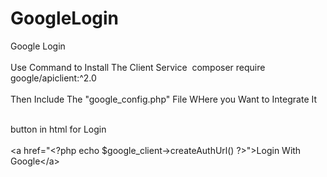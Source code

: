 # GoogleLogin<br />
Google Login
<br /><br />
Use Command to Install The Client Service&nbsp;
composer require google/apiclient:^2.0<br /><br />
Then Include The "google_config.php" File WHere you Want to Integrate It

<br />button in html for Login&nbsp;<br />
<br />
&lt;a href="&lt;?php echo $google_client-&gt;createAuthUrl() ?&gt;"&gt;Login With Google&lt;/a&gt;
<br /><br />
